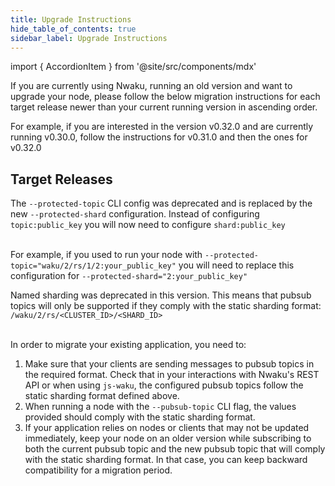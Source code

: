 ```yaml
---
title: Upgrade Instructions
hide_table_of_contents: true
sidebar_label: Upgrade Instructions
---
```


import { AccordionItem } from '@site/src/components/mdx'

If you are currently using Nwaku, running an old version and want to upgrade your node, please follow the below migration instructions for each target release newer than your current running version in ascending order.

For example, if you are interested in the version v0.32.0 and are currently running v0.30.0, follow the instructions for v0.31.0 and then the ones for v0.32.0

## Target Releases

<AccordionItem title="v0.32.0">

The `--protected-topic` CLI config was deprecated and is replaced by the new `--protected-shard` configuration. Instead of configuring `topic:public_key` you will now need to configure `shard:public_key`<br /><br />

For example, if you used to run your node with `--protected-topic="waku/2/rs/1/2:your_public_key"` you will need to replace this configuration for `--protected-shard="2:your_public_key"`

</AccordionItem>

<AccordionItem title="v0.31.0">
Named sharding was deprecated in this version. This means that pubsub topics will only be supported if they comply with the static sharding format: <code>/waku/2/rs/&lt;CLUSTER_ID&gt;/&lt;SHARD_ID&gt;</code><br /><br />

In order to migrate your existing application, you need to:

1. Make sure that your clients are sending messages to pubsub topics in the required format. Check that in your interactions with Nwaku's REST API or when using `js-waku`, the configured pubsub topics follow the static sharding format defined above.
2. When running a node with the `--pubsub-topic` CLI flag, the values provided should comply with the static sharding format.
3. If your application relies on nodes or clients that may not be updated immediately, keep your node on an older version while subscribing to both the current pubsub topic and the new pubsub topic that will comply with the static sharding format. In that case, you can keep backward compatibility for a migration period.

</AccordionItem>
